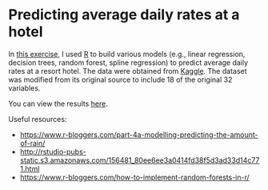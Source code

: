 # Predicting average daily rates at a hotel
 
In [this exercise](https://lyndalin.github.io/hoteldailyrates/), I used [R](https://cran.r-project.org/) to build various models (e.g., linear regression, decision trees, random forest, spline regression) to predict average daily rates at a resort hotel. The data were obtained from [Kaggle](https://www.kaggle.com/jessemostipak/hotel-booking-demand#hotel_bookings.csv). The dataset was modified from its original source to include 18 of the original 32 variables.

You can view the results [here](https://lyndalin.github.io/hoteldailyrates/). 

Useful resources:

* https://www.r-bloggers.com/part-4a-modelling-predicting-the-amount-of-rain/
* http://rstudio-pubs-static.s3.amazonaws.com/156481_80ee6ee3a0414fd38f5d3ad33d14c771.html
* https://www.r-bloggers.com/how-to-implement-random-forests-in-r/

